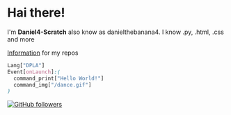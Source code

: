 # Hai there!
I'm **Daniel4-Scratch** also know as danielthebanana4. I know .py, .html, .css and more

[Information](https://daniel4-scratch.github.io/Info/) for my repos

```css
Lang["DPLA"]
Event[onLaunch]:(
  command_print["Hello World!"]
  command_img["/dance.gif"]
)
```
[![GitHub followers](https://img.shields.io/github/followers/Daniel4-Scratch?label=Followers&style=social)](https://github.com/Daniel4-Scratch?tab=followers)
